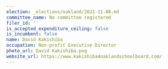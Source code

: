 ```yaml
---
election: _elections/oakland/2022-11-08.md
committee_name: No committee registered
filer_id: ''
is_accepted_expenditure_ceiling: false
is_incumbent: false
name: David Kakishiba
occupation: Non-profit Executive Director
photo_url: David Kakishiba.png
website_url: https://www.kakishiba4oaklandschoolboard.com/
---
```

